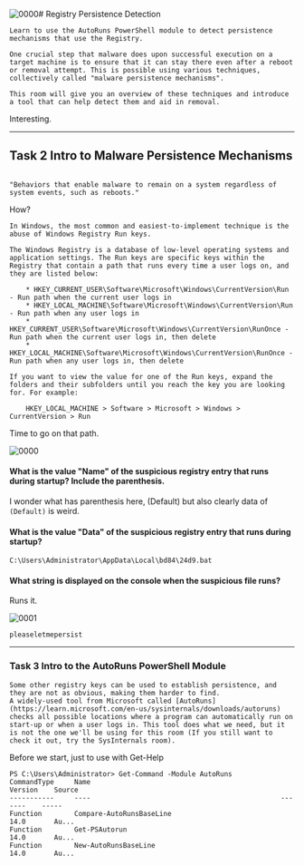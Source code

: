 ![0000](https://github.com/YouGuess21/RepOffs/assets/125740625/993431a4-077f-4c32-8504-77a40f7812d8)# Registry Persistence Detection
```
Learn to use the AutoRuns PowerShell module to detect persistence mechanisms that use the Registry.

One crucial step that malware does upon successful execution on a target machine is to ensure that it can stay there even after a reboot or removal attempt. This is possible using various techniques, collectively called "malware persistence mechanisms".

This room will give you an overview of these techniques and introduce a tool that can help detect them and aid in removal.
```
Interesting.


<hr>

## Task 2 Intro to Malware Persistence Mechanisms 
```The term "malware persistence" can be defined as:

"Behaviors that enable malware to remain on a system regardless of system events, such as reboots."

```
How?
```
In Windows, the most common and easiest-to-implement technique is the abuse of Windows Registry Run keys.

The Windows Registry is a database of low-level operating systems and application settings. The Run keys are specific keys within the Registry that contain a path that runs every time a user logs on, and they are listed below:

    * HKEY_CURRENT_USER\Software\Microsoft\Windows\CurrentVersion\Run - Run path when the current user logs in
    * HKEY_LOCAL_MACHINE\Software\Microsoft\Windows\CurrentVersion\Run - Run path when any user logs in
    * HKEY_CURRENT_USER\Software\Microsoft\Windows\CurrentVersion\RunOnce - Run path when the current user logs in, then delete
    * HKEY_LOCAL_MACHINE\Software\Microsoft\Windows\CurrentVersion\RunOnce - Run path when any user logs in, then delete
```


```
If you want to view the value for one of the Run keys, expand the folders and their subfolders until you reach the key you are looking for. For example:

    HKEY_LOCAL_MACHINE > Software > Microsoft > Windows > CurrentVersion > Run
```

Time to go on that path.

![0000](https://github.com/YouGuess21/RepOffs/assets/125740625/1cabb0d6-024e-4331-b48d-a258f6c9164a)


 #### What is the value "Name" of the suspicious registry entry that runs during startup? Include the parenthesis. 

 I wonder what has parenthesis here, (Default) but also clearly data of ```(Default)``` is weird.

 #### What is the value "Data" of the suspicious registry entry that runs during startup?

 ```C:\Users\Administrator\AppData\Local\bd84\24d9.bat```

 #### What string is displayed on the console when the suspicious file runs?

Runs it.

![0001](https://github.com/YouGuess21/RepOffs/assets/125740625/f8afa68b-7148-42eb-a780-9fb888ead377)


```pleaseletmepersist```

<hr>

###  Task 3 Intro to the AutoRuns PowerShell Module 

```
Some other registry keys can be used to establish persistence, and they are not as obvious, making them harder to find. 
A widely-used tool from Microsoft called [AutoRuns](https://learn.microsoft.com/en-us/sysinternals/downloads/autoruns)  checks all possible locations where a program can automatically run on start-up or when a user logs in. This tool does what we need, but it is not the one we'll be using for this room (If you still want to check it out, try the SysInternals room).
```
Before we start, just to use with Get-Help 
```
PS C:\Users\Administrator> Get-Command -Module AutoRuns                                                                                                                 CommandType     Name                                               Version    Source
-----------     ----                                               -------    ----- 
Function        Compare-AutoRunsBaseLine                           14.0       Au... 
Function        Get-PSAutorun                                      14.0       Au... 
Function        New-AutoRunsBaseLine                               14.0       Au...                                            
```

